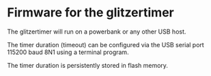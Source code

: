 # Firmware for the glitzertimer

The glitzertimer will run on a powerbank or any other USB host.

The timer duration (timeout) can be configured via the USB serial port 115200 baud 8N1 using a terminal program.

The timer duration is persistently stored in flash memory.

